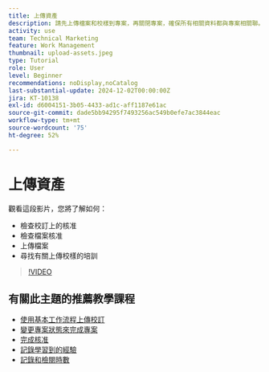 ```yaml
---
title: 上傳資產
description: 請先上傳檔案和校樣到專案，再關閉專案，確保所有相關資料都與專案相關聯。
activity: use
team: Technical Marketing
feature: Work Management
thumbnail: upload-assets.jpeg
type: Tutorial
role: User
level: Beginner
recommendations: noDisplay,noCatalog
last-substantial-update: 2024-12-02T00:00:00Z
jira: KT-10138
exl-id: d6004151-3b05-4433-ad1c-aff1187e61ac
source-git-commit: dade5bb94295f7493256ac549b0efe7ac3844eac
workflow-type: tm+mt
source-wordcount: '75'
ht-degree: 52%

---
```


# 上傳資產

觀看這段影片，您將了解如何：

* 檢查校訂上的核准
* 檢查檔案核准
* 上傳檔案
* 尋找有關上傳校樣的培訓

>[!VIDEO](https://video.tv.adobe.com/v/3440370/?quality=12&learn=on&enablevpops)

## 有關此主題的推薦教學課程

* [使用基本工作流程上傳校訂](/help/workfront-proof/upload-proofs/upload-a-proof-with-a-basic-workflow.md)
* [變更專案狀態來完成專案](/help/manage-work/projects/change-the-project-status.md)
* [完成核准](/help/manage-work/close-a-project/complete-approvals.md)
* [記錄學習到的經驗](/help/manage-work/close-a-project/lessons-learned-from-closing-a-project.md)
* [記錄和檢閱時數](/help/manage-work/close-a-project/log-and-review-hours.md)
